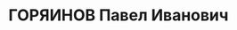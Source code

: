 ---
title: ГОРЯИНОВ Павел Иванович
description: 'Род. в 1907, г. Ленинград, украинец, бывший член ВКП(б). Проживал: г.
  Одесса. Инструктор Одесского обкома КП(б)У

  Арестован 28.10.1937. Обв. по ст.ст. 54-8-11 УК УССР. Приговор: выездная сессия
  ВК ВС СССР в г. Киев, 27.12.1937 – ВМН. Расстрелян 28.12.1937, г.Киев'
---